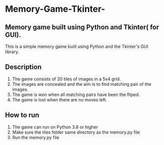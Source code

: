 # Memory-Game-Tkinter-
<h2>Memory game built using Python and Tkinter( for GUI).</h2>
<p>This is a simple memory game built using Python and the Tkinter's GUI library.</p>
	
<h2>Description</h2>
<ol>
	<li>The game consists of 20 tiles of images in a 5x4 grid.</li>
	<li>The images are concealed and the aim is to find matching pair of the images.</li>
	<li>The game is won when all matching pairs have been the fliped.</li>
	<li>The game is lost when there are no moves left.</li>
</ol>		

<h2>How to run</h2>
<ol>
	<li>The game can run on Python 3.8 or higher</li>
	<li>Make sure the tiles folder same directory as the memory.py file</li>
	<li>Run the memory.py file</li>
</ol>
	
